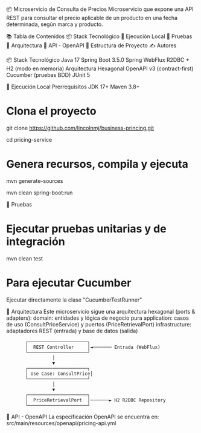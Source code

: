 📦 Microservicio de Consulta de Precios
Microservicio que expone una API REST para consultar el precio aplicable de un producto en una fecha determinada, según marca y producto.

📚 Tabla de Contenidos
  📦 Stack Tecnológico
  🚀 Ejecución Local
  🧪 Pruebas
  🔄 Arquitectura
  📄 API - OpenAPI
  📂 Estructura de Proyecto
  ✍ Autores


📦 Stack Tecnológico
  Java 17
  Spring Boot 3.5.0
  Spring WebFlux
  R2DBC + H2 (modo en memoria)
  Arquitectura Hexagonal
  OpenAPI v3 (contract-first)
  Cucumber (pruebas BDD)
  JUnit 5

🚀 Ejecución Local
  Prerrequisitos
    JDK 17+
    Maven 3.8+

  # Clona el proyecto
  git clone https://github.com/lincolnmj/business-princing.git
  
  cd pricing-service
  
  # Genera recursos, compila y ejecuta
  mvn generate-sources
  
  mvn clean spring-boot:run


🧪 Pruebas
  # Ejecutar pruebas unitarias y de integración
  mvn clean test 

  # Para ejecutar Cucumber
  Ejecutar directamente la clase "CucumberTestRunner"


🔄 Arquitectura
  Este microservicio sigue una arquitectura hexagonal (ports & adapters):
  domain: entidades y lógica de negocio pura
  application: casos de uso (ConsultPriceService) y puertos (PriceRetrievalPort)
  infrastructure: adaptadores REST (entrada) y base de datos (salida)

           ┌──────────────────────┐
           │  REST Controller     │◄─────── Entrada (WebFlux)
           └──────────────────────┘
                     │
                     ▼
           ┌──────────────────────┐
           │ Use Case: ConsultPrice│
           └──────────────────────┘
                     │
                     ▼
           ┌──────────────────────┐
           │  PriceRetrievalPort  │───────► H2 R2DBC Repository
           └──────────────────────┘

📄 API - OpenAPI
  La especificación OpenAPI se encuentra en:
    src/main/resources/openapi/pricing-api.yml




